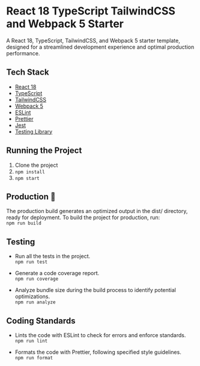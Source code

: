 # React 18 TypeScript TailwindCSS and Webpack 5 Starter

A React 18, TypeScript, TailwindCSS, and Webpack 5 starter template, designed for a streamlined development experience and optimal production performance.

## Tech Stack

- [React 18](https://reactjs.org/)
- [TypeScript](https://www.typescriptlang.org/)
- [TailwindCSS](https://tailwindcss.com/)
- [Webpack 5](https://webpack.js.org/)
- [ESLint](https://eslint.org/)
- [Prettier](https://prettier.io/)
- [Jest](https://jestjs.io/)
- [Testing Library](https://testing-library.com/docs/react-testing-library/intro/)

## Running the Project

1. Clone the project
2. `npm install`
3. `npm start`

## Production 🚀

The production build generates an optimized output in the dist/ directory, ready for deployment. To build the project for production, run:  
`npm run build`  

## Testing

- Run all the tests in the project.  
`npm run test`

- Generate a code coverage report.  
`npm run coverage`

- Analyze bundle size during the build process to identify potential optimizations.  
`npm run analyze`


## Coding Standards

- Lints the code with ESLint to check for errors and enforce standards.  
`npm run lint`

- Formats the code with Prettier, following specified style guidelines.  
`npm run format`

